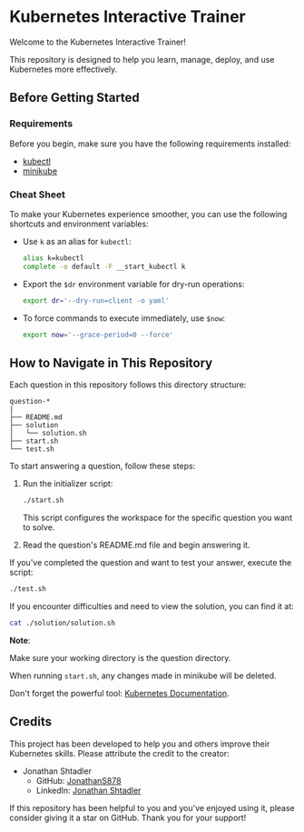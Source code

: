 # Kubernetes Interactive Trainer

Welcome to the Kubernetes Interactive Trainer!

This repository is designed to help you learn, manage, deploy, and use Kubernetes more effectively.

## Before Getting Started

### Requirements
Before you begin, make sure you have the following requirements installed:
- [kubectl](https://kubernetes.io/docs/tasks/tools/install-kubectl-linux/)
- [minikube](https://minikube.sigs.k8s.io/docs/start/)

### Cheat Sheet
To make your Kubernetes experience smoother, you can use the following shortcuts and environment variables:

- Use `k` as an alias for `kubectl`:
  ```bash
  alias k=kubectl
  complete -o default -F __start_kubectl k
  ```

- Export the `$dr` environment variable for dry-run operations:
  ```bash
  export dr='--dry-run=client -o yaml'
  ```

- To force commands to execute immediately, use `$now`:
  ```bash
  export now='--grace-period=0 --force'
  ```

## How to Navigate in This Repository

Each question in this repository follows this directory structure:

```
question-*
|
├── README.md
├── solution
│   └── solution.sh
├── start.sh
└── test.sh
```

To start answering a question, follow these steps:
1. Run the initializer script:
   ```bash
   ./start.sh
   ```
   This script configures the workspace for the specific question you want to solve.

2. Read the question's README.md file and begin answering it.

If you've completed the question and want to test your answer, execute the script:
```bash
./test.sh
```

If you encounter difficulties and need to view the solution, you can find it at:
```bash
cat ./solution/solution.sh
```

**Note**:

Make sure your working directory is the question directory.

When running `start.sh`, any changes made in minikube will be deleted.

Don't forget the powerful tool: [Kubernetes Documentation](https://kubernetes.io/docs/home/).

## Credits

This project has been developed to help you and others improve their Kubernetes skills. Please attribute the credit to the creator:
- Jonathan Shtadler
  - GitHub: [JonathanS878](https://github.com/JonathanS878)
  - LinkedIn: [Jonathan Shtadler](www.linkedin.com/in/jonathan-shtadler)

If this repository has been helpful to you and you've enjoyed using it, please consider giving it a star on GitHub. Thank you for your support!
